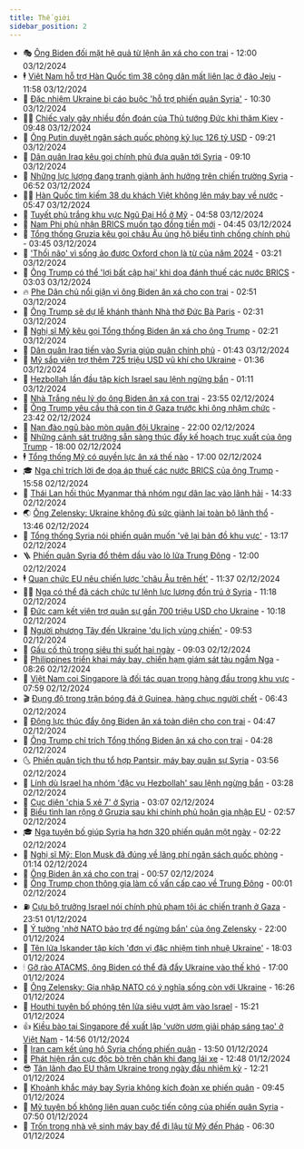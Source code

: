```yaml
---
title: Thế giới
sidebar_position: 2
---
```


<!-- vnexpress-the-gioi:START -->
- 🎭 [Ông Biden đối mặt hệ quả từ lệnh ân xá cho con trai](https://vnexpress.net/ong-biden-doi-mat-he-qua-tu-lenh-an-xa-cho-con-trai-4823059.html) - 12:00 03/12/2024
- 🕴 [Việt Nam hỗ trợ Hàn Quốc tìm 38 công dân mất liên lạc ở đảo Jeju](https://vnexpress.net/viet-nam-ho-tro-han-quoc-tim-38-cong-dan-mat-lien-lac-o-dao-jeju-4823405.html) - 11:58 03/12/2024
- 🤭 [Đặc nhiệm Ukraine bị cáo buộc &#39;hỗ trợ phiến quân Syria&#39;](https://vnexpress.net/dac-nhiem-ukraine-bi-cao-buoc-ho-tro-phien-quan-syria-4823197.html) - 10:30 03/12/2024
- 🧑‍💻 [Chiếc valy gây nhiều đồn đoán của Thủ tướng Đức khi thăm Kiev](https://vnexpress.net/chiec-valy-gay-nhieu-don-doan-cua-thu-tuong-duc-khi-tham-kiev-4823265.html) - 09:48 03/12/2024
- 🦏 [Ông Putin duyệt ngân sách quốc phòng kỷ lục 126 tỷ USD](https://vnexpress.net/ong-putin-duyet-ngan-sach-quoc-phong-ky-luc-126-ty-usd-4823305.html) - 09:21 03/12/2024
- 🦒 [Dân quân Iraq kêu gọi chính phủ đưa quân tới Syria](https://vnexpress.net/dan-quan-iraq-keu-goi-chinh-phu-dua-quan-toi-syria-4823302.html) - 09:10 03/12/2024
- 🌈 [Những lực lượng đang tranh giành ảnh hưởng trên chiến trường Syria](https://vnexpress.net/nhung-luc-luong-dang-tranh-gianh-anh-huong-tren-chien-truong-syria-4823071.html) - 06:52 03/12/2024
- 🧑‍🏫 [Hàn Quốc tìm kiếm 38 du khách Việt không lên máy bay về nước](https://vnexpress.net/han-quoc-tim-kiem-38-du-khach-viet-khong-len-may-bay-ve-nuoc-4823185.html) - 05:47 03/12/2024
- 🐲 [Tuyết phủ trắng khu vực Ngũ Đại Hồ ở Mỹ](https://vnexpress.net/tuyet-phu-trang-khu-vuc-ngu-dai-ho-o-my-4823122.html) - 04:58 03/12/2024
- 🦒 [Nam Phi phủ nhận BRICS muốn tạo đồng tiền mới](https://vnexpress.net/nam-phi-phu-nhan-brics-muon-tao-dong-tien-moi-4823128.html) - 04:45 03/12/2024
- 🐻 [Tổng thống Gruzia kêu gọi châu Âu ủng hộ biểu tình chống chính phủ](https://vnexpress.net/tong-thong-gruzia-keu-goi-chau-au-ung-ho-bieu-tinh-chong-chinh-phu-4823106.html) - 03:45 03/12/2024
- 🚀 [&#39;Thối não&#39; vì sống ảo được Oxford chọn là từ của năm 2024](https://vnexpress.net/thoi-nao-vi-song-ao-duoc-oxford-chon-la-tu-cua-nam-2024-4823098.html) - 03:21 03/12/2024
- 🥰 [Ông Trump có thể &#39;lợi bất cập hại&#39; khi dọa đánh thuế các nước BRICS](https://vnexpress.net/ong-trump-co-the-loi-bat-cap-hai-khi-doa-danh-thue-cac-nuoc-brics-4822810.html) - 03:03 03/12/2024
- 🔥 [Phe Dân chủ nổi giận vì ông Biden ân xá cho con trai](https://vnexpress.net/phe-dan-chu-noi-gian-vi-ong-biden-an-xa-cho-con-trai-4823083.html) - 02:51 03/12/2024
- 🥳 [Ông Trump sẽ dự lễ khánh thành Nhà thờ Đức Bà Paris](https://vnexpress.net/ong-trump-se-du-le-khanh-thanh-nha-tho-duc-ba-paris-4823067.html) - 02:31 03/12/2024
- 💼 [Nghị sĩ Mỹ kêu gọi Tổng thống Biden ân xá cho ông Trump](https://vnexpress.net/nghi-si-my-keu-goi-tong-thong-biden-an-xa-cho-ong-trump-4823054.html) - 02:21 03/12/2024
- 🤡 [Dân quân Iraq tiến vào Syria giúp quân chính phủ](https://vnexpress.net/dan-quan-iraq-tien-vao-syria-giup-quan-chinh-phu-4823077.html) - 01:43 03/12/2024
- 🌁 [Mỹ sắp viện trợ thêm 725 triệu USD vũ khí cho Ukraine](https://vnexpress.net/my-sap-vien-tro-them-725-trieu-usd-vu-khi-cho-ukraine-4823045.html) - 01:36 03/12/2024
- 🤩 [Hezbollah lần đầu tập kích Israel sau lệnh ngừng bắn](https://vnexpress.net/hezbollah-lan-dau-tap-kich-israel-sau-lenh-ngung-ban-4823043.html) - 01:11 03/12/2024
- 🎉 [Nhà Trắng nêu lý do ông Biden ân xá con trai](https://vnexpress.net/nha-trang-neu-ly-do-ong-biden-an-xa-con-trai-4823039.html) - 23:55 02/12/2024
- 🎉 [Ông Trump yêu cầu thả con tin ở Gaza trước khi ông nhậm chức](https://vnexpress.net/ong-trump-yeu-cau-tha-con-tin-o-gaza-truoc-khi-ong-nham-chuc-4823040.html) - 23:42 02/12/2024
- 🌁 [Nạn đào ngũ bào mòn quân đội Ukraine](https://vnexpress.net/nan-dao-ngu-bao-mon-quan-doi-ukraine-4822121.html) - 22:00 02/12/2024
- 🌊 [Những cảnh sát trưởng sẵn sàng thúc đẩy kế hoạch trục xuất của ông Trump](https://vnexpress.net/nhung-canh-sat-truong-san-sang-thuc-day-ke-hoach-truc-xuat-cua-ong-trump-4822123.html) - 18:00 02/12/2024
- 🕴 [Tổng thống Mỹ có quyền lực ân xá thế nào](https://vnexpress.net/tong-thong-my-co-quyen-luc-an-xa-the-nao-4822833.html) - 17:00 02/12/2024
- 🎓 [Nga chỉ trích lời đe dọa áp thuế các nước BRICS của ông Trump](https://vnexpress.net/nga-chi-trich-loi-de-doa-ap-thue-cac-nuoc-brics-cua-ong-trump-4823024.html) - 15:58 02/12/2024
- 🦩 [Thái Lan hối thúc Myanmar thả nhóm ngư dân lạc vào lãnh hải](https://vnexpress.net/thai-lan-hoi-thuc-myanmar-tha-nhom-ngu-dan-lac-vao-lanh-hai-4823013.html) - 14:33 02/12/2024
- 🌏 [Ông Zelensky: Ukraine không đủ sức giành lại toàn bộ lãnh thổ](https://vnexpress.net/ong-zelensky-ukraine-khong-du-suc-gianh-lai-toan-bo-lanh-tho-4822937.html) - 13:46 02/12/2024
- 🌋 [Tổng thống Syria nói phiến quân muốn &#39;vẽ lại bản đồ khu vực&#39;](https://vnexpress.net/tong-thong-syria-noi-phien-quan-muon-ve-lai-ban-do-khu-vuc-4822995.html) - 13:17 02/12/2024
- 🪜 [Phiến quân Syria đổ thêm dầu vào lò lửa Trung Đông](https://vnexpress.net/phien-quan-syria-do-them-dau-vao-lo-lua-trung-dong-4822631.html) - 12:00 02/12/2024
- 🕴 [Quan chức EU nêu chiến lược &#39;châu Âu trên hết&#39;](https://vnexpress.net/quan-chuc-eu-neu-chien-luoc-chau-au-tren-het-4822970.html) - 11:37 02/12/2024
- 🧑‍🏫 [Nga có thể đã cách chức tư lệnh lực lượng đồn trú ở Syria](https://vnexpress.net/nga-co-the-da-cach-chuc-tu-lenh-luc-luong-don-tru-o-syria-4822876.html) - 11:18 02/12/2024
- 🌮 [Đức cam kết viện trợ quân sự gần 700 triệu USD cho Ukraine](https://vnexpress.net/duc-cam-ket-vien-tro-quan-su-gan-700-trieu-usd-cho-ukraine-4822942.html) - 10:18 02/12/2024
- 🚦 [Người phương Tây đến Ukraine &#39;du lịch vùng chiến&#39;](https://vnexpress.net/nguoi-phuong-tay-den-ukraine-du-lich-vung-chien-4822744.html) - 09:53 02/12/2024
- 💫 [Gấu cố thủ trong siêu thị suốt hai ngày](https://vnexpress.net/gau-co-thu-trong-sieu-thi-suot-hai-ngay-4822831.html) - 09:03 02/12/2024
- 🤡 [Philippines triển khai máy bay, chiến hạm giám sát tàu ngầm Nga](https://vnexpress.net/philippines-trien-khai-may-bay-chien-ham-giam-sat-tau-ngam-nga-4822758.html) - 08:26 02/12/2024
- 🦣 [Việt Nam coi Singapore là đối tác quan trọng hàng đầu trong khu vực](https://vnexpress.net/viet-nam-coi-singapore-la-doi-tac-quan-trong-hang-dau-trong-khu-vuc-4822821.html) - 07:59 02/12/2024
- 🎬 [Đụng độ trong trận bóng đá ở Guinea, hàng chục người chết](https://vnexpress.net/dung-do-trong-tran-bong-da-o-guinea-hang-chuc-nguoi-chet-4822675.html) - 06:43 02/12/2024
- 🎉 [Động lực thúc đẩy ông Biden ân xá toàn diện cho con trai](https://vnexpress.net/dong-luc-thuc-day-ong-biden-an-xa-toan-dien-cho-con-trai-4822619.html) - 04:47 02/12/2024
- 🎡 [Ông Trump chỉ trích Tổng thống Biden ân xá cho con trai](https://vnexpress.net/ong-trump-chi-trich-tong-thong-biden-an-xa-cho-con-trai-4822697.html) - 04:28 02/12/2024
- 🌜 [Phiến quân tịch thu tổ hợp Pantsir, máy bay quân sự Syria](https://vnexpress.net/phien-quan-tich-thu-to-hop-pantsir-may-bay-quan-su-syria-4822650.html) - 03:56 02/12/2024
- 🎡 [Lính dù Israel hạ nhóm &#39;đặc vụ Hezbollah&#39; sau lệnh ngừng bắn](https://vnexpress.net/linh-du-israel-ha-nhom-dac-vu-hezbollah-sau-lenh-ngung-ban-4822589.html) - 03:28 02/12/2024
- 🤗 [Cục diện &#39;chia 5 xẻ 7&#39; ở Syria](https://vnexpress.net/cuc-dien-chia-5-xe-7-o-syria-4822680.html) - 03:07 02/12/2024
- 🦩 [Biểu tình lan rộng ở Gruzia sau khi chính phủ hoãn gia nhập EU](https://vnexpress.net/bieu-tinh-lan-rong-o-gruzia-sau-khi-chinh-phu-hoan-gia-nhap-eu-4822634.html) - 02:57 02/12/2024
- 🎓 [Nga tuyên bố giúp Syria hạ hơn 320 phiến quân một ngày](https://vnexpress.net/nga-tuyen-bo-giup-syria-ha-hon-320-phien-quan-mot-ngay-4822624.html) - 02:22 02/12/2024
- 🌁 [Nghị sĩ Mỹ: Elon Musk đã đúng về lãng phí ngân sách quốc phòng](https://vnexpress.net/nghi-si-my-elon-musk-da-dung-ve-lang-phi-ngan-sach-quoc-phong-4822588.html) - 01:14 02/12/2024
- 🤩 [Ông Biden ân xá cho con trai](https://vnexpress.net/ong-biden-an-xa-cho-con-trai-4822601.html) - 00:57 02/12/2024
- 👹 [Ông Trump chọn thông gia làm cố vấn cấp cao về Trung Đông](https://vnexpress.net/ong-trump-chon-thong-gia-lam-co-van-cap-cao-ve-trung-dong-4822581.html) - 00:01 02/12/2024
- ⛽️ [Cựu bộ trưởng Israel nói chính phủ phạm tội ác chiến tranh ở Gaza](https://vnexpress.net/cuu-bo-truong-israel-noi-chinh-phu-pham-toi-ac-chien-tranh-o-gaza-4822582.html) - 23:51 01/12/2024
- 🚀 [Ý tưởng &#39;nhờ NATO bảo trợ để ngừng bắn&#39; của ông Zelensky](https://vnexpress.net/y-tuong-nho-nato-bao-tro-de-ngung-ban-cua-ong-zelensky-4822136.html) - 22:00 01/12/2024
- 🎡 [Tên lửa Iskander tập kích &#39;đơn vị đặc nhiệm tinh nhuệ Ukraine&#39;](https://vnexpress.net/ten-lua-iskander-tap-kich-don-vi-dac-nhiem-tinh-nhue-ukraine-4822571.html) - 18:03 01/12/2024
- 🕯 [Gỡ rào ATACMS, ông Biden có thể đã đẩy Ukraine vào thế khó](https://vnexpress.net/go-rao-atacms-ong-biden-co-the-da-day-ukraine-vao-the-kho-4821763.html) - 17:00 01/12/2024
- 🐻 [Ông Zelensky: Gia nhập NATO có ý nghĩa sống còn với Ukraine](https://vnexpress.net/ong-zelensky-gia-nhap-nato-co-y-nghia-song-con-voi-ukraine-4822559.html) - 16:26 01/12/2024
- 🚦 [Houthi tuyên bố phóng tên lửa siêu vượt âm vào Israel](https://vnexpress.net/houthi-tuyen-bo-phong-ten-lua-sieu-vuot-am-vao-israel-4822545.html) - 15:21 01/12/2024
- 👍 [Kiều bào tại Singapore đề xuất lập &#39;vườn ươm giải pháp sáng tạo&#39; ở Việt Nam](https://vnexpress.net/kieu-bao-tai-singapore-de-xuat-lap-vuon-uom-giai-phap-sang-tao-o-viet-nam-4822524.html) - 14:56 01/12/2024
- 🚀 [Iran cam kết ủng hộ Syria chống phiến quân](https://vnexpress.net/iran-cam-ket-ung-ho-syria-chong-phien-quan-4822541.html) - 13:50 01/12/2024
- 🌮 [Phát hiện rắn cực độc bò trên chân khi đang lái xe](https://vnexpress.net/phat-hien-ran-cuc-doc-bo-tren-chan-khi-dang-lai-xe-4822539.html) - 12:48 01/12/2024
- 😎 [Tân lãnh đạo EU thăm Ukraine trong ngày đầu nhiệm kỳ](https://vnexpress.net/tan-lanh-dao-eu-tham-ukraine-trong-ngay-dau-nhiem-ky-4822535.html) - 12:21 01/12/2024
- 🐲 [Khoảnh khắc máy bay Syria không kích đoàn xe phiến quân](https://vnexpress.net/khoanh-khac-may-bay-syria-khong-kich-doan-xe-phien-quan-4822509.html) - 09:45 01/12/2024
- 💫 [Mỹ tuyên bố không liên quan cuộc tiến công của phiến quân Syria](https://vnexpress.net/my-tuyen-bo-khong-lien-quan-cuoc-tien-cong-cua-phien-quan-syria-4822471.html) - 07:50 01/12/2024
- 👀 [Trốn trong nhà vệ sinh máy bay để đi lậu từ Mỹ đến Pháp](https://vnexpress.net/tron-trong-nha-ve-sinh-may-bay-de-di-lau-tu-my-den-phap-4822451.html) - 06:30 01/12/2024<!-- vnexpress-the-gioi:END -->